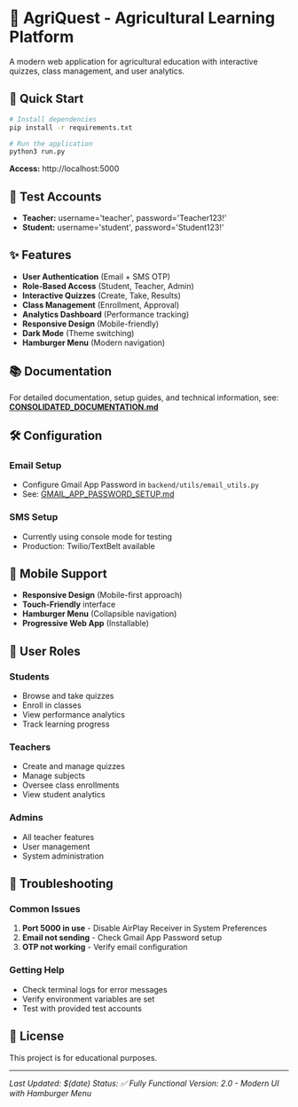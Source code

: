 # 🌱 AgriQuest - Agricultural Learning Platform

A modern web application for agricultural education with interactive quizzes, class management, and user analytics.

## 🚀 Quick Start

```bash
# Install dependencies
pip install -r requirements.txt

# Run the application
python3 run.py
```

**Access:** http://localhost:5000

## 🔑 Test Accounts

- **Teacher:** username='teacher', password='Teacher123!'
- **Student:** username='student', password='Student123!'

## ✨ Features

- **User Authentication** (Email + SMS OTP)
- **Role-Based Access** (Student, Teacher, Admin)
- **Interactive Quizzes** (Create, Take, Results)
- **Class Management** (Enrollment, Approval)
- **Analytics Dashboard** (Performance tracking)
- **Responsive Design** (Mobile-friendly)
- **Dark Mode** (Theme switching)
- **Hamburger Menu** (Modern navigation)

## 📚 Documentation

For detailed documentation, setup guides, and technical information, see:
**[CONSOLIDATED_DOCUMENTATION.md](CONSOLIDATED_DOCUMENTATION.md)**

## 🛠️ Configuration

### Email Setup
- Configure Gmail App Password in `backend/utils/email_utils.py`
- See: [GMAIL_APP_PASSWORD_SETUP.md](GMAIL_APP_PASSWORD_SETUP.md)

### SMS Setup
- Currently using console mode for testing
- Production: Twilio/TextBelt available

## 📱 Mobile Support

- **Responsive Design** (Mobile-first approach)
- **Touch-Friendly** interface
- **Hamburger Menu** (Collapsible navigation)
- **Progressive Web App** (Installable)

## 🎯 User Roles

### Students
- Browse and take quizzes
- Enroll in classes
- View performance analytics
- Track learning progress

### Teachers
- Create and manage quizzes
- Manage subjects
- Oversee class enrollments
- View student analytics

### Admins
- All teacher features
- User management
- System administration

## 🔧 Troubleshooting

### Common Issues
1. **Port 5000 in use** - Disable AirPlay Receiver in System Preferences
2. **Email not sending** - Check Gmail App Password setup
3. **OTP not working** - Verify email configuration

### Getting Help
- Check terminal logs for error messages
- Verify environment variables are set
- Test with provided test accounts

## 📄 License

This project is for educational purposes.

---

*Last Updated: $(date)*
*Status: ✅ Fully Functional*
*Version: 2.0 - Modern UI with Hamburger Menu*